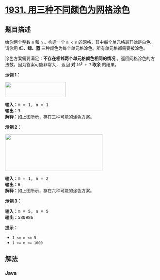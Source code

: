 # [1931. 用三种不同颜色为网格涂色](https://leetcode.cn/problems/painting-a-grid-with-three-different-colors)

## 题目描述

<p>给你两个整数 <code>m</code> 和 <code>n</code> 。构造一个 <code>m x n</code> 的网格，其中每个单元格最开始是白色。请你用 <strong>红、绿、蓝</strong> 三种颜色为每个单元格涂色。所有单元格都需要被涂色。</p>

<p>涂色方案需要满足：<strong>不存在相邻两个单元格颜色相同的情况</strong> 。返回网格涂色的方法数。因为答案可能非常大， 返回 <strong>对 </strong><code>10<sup>9</sup> + 7</code><strong> 取余</strong> 的结果。</p>



<p><strong>示例 1：</strong></p>
<img alt="" src="https://gcore.jsdelivr.net/gh/doocs/leetcode@main/solution/1900-1999/1931.Painting%20a%20Grid%20With%20Three%20Different%20Colors/images/colorthegrid.png" style="width: 200px; height: 50px;" />
<pre>
<strong>输入：</strong>m = 1, n = 1
<strong>输出：</strong>3
<strong>解释：</strong>如上图所示，存在三种可能的涂色方案。
</pre>

<p><strong>示例 2：</strong></p>
<img alt="" src="https://gcore.jsdelivr.net/gh/doocs/leetcode@main/solution/1900-1999/1931.Painting%20a%20Grid%20With%20Three%20Different%20Colors/images/copy-of-colorthegrid.png" style="width: 321px; height: 121px;" />
<pre>
<strong>输入：</strong>m = 1, n = 2
<strong>输出：</strong>6
<strong>解释：</strong>如上图所示，存在六种可能的涂色方案。
</pre>

<p><strong>示例 3：</strong></p>

<pre>
<strong>输入：</strong>m = 5, n = 5
<strong>输出：</strong>580986
</pre>



<p><strong>提示：</strong></p>

<ul>
	<li><code>1 <= m <= 5</code></li>
	<li><code>1 <= n <= 1000</code></li>
</ul>

## 解法

### **Java**

```java

```
